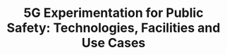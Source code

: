 ---
paper_type: Journal
title: "5G Experimentation for Public Safety: Technologies, Facilities and Use Cases"
authors: Mojca VOLK, Janez STERLE
journal_title: IEEE Access
doi: "10.1109/ ACCESS.2021.3064405"
repository_link: https://ieeexplore.ieee.org/document/9371761
relevance: "This paper studies 5G PPDR experimentation associated with novel virtualized and cloud-native 5G technologies, architectures and deployment options, as well as feasibility studies and field performance and verifications trials involving vertical-specific 5G infrastructures and applications. Key enabling technologies, such as massive multiple input multiple output (MIMO), device-to-device (D2D), network slicing and multi-access edge computing (MEC) are discussed and 5G PPDR architecture and deployment options are investigated. A dedicated 5G PPDR experimentation facility is presented, and a case study of hands-on experimentation is provided. Pilot implementation deploying 5G IOPS as part of the 5GASP project is mentioned with key technology insights (using novel cloud-native techniques to achieve distributed application deployment and required services resilience exploiting OpenStack, Kubernetes, OSM and ONAP concepts)."
---